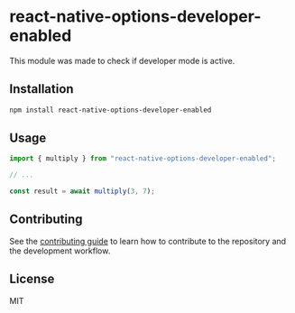 # react-native-options-developer-enabled

This module was made to check if developer mode is active.

## Installation

```sh
npm install react-native-options-developer-enabled
```

## Usage

```js
import { multiply } from "react-native-options-developer-enabled";

// ...

const result = await multiply(3, 7);
```

## Contributing

See the [contributing guide](CONTRIBUTING.md) to learn how to contribute to the repository and the development workflow.

## License

MIT
